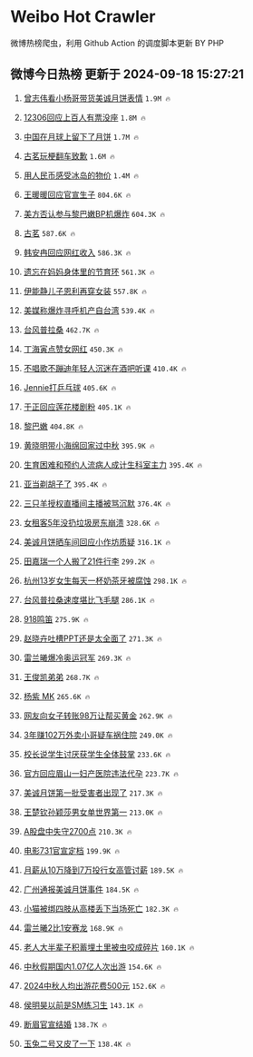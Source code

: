 # Weibo Hot Crawler 



微博热榜爬虫，利用 Github Action 的调度脚本更新 BY PHP 


## 微博今日热榜 更新于 2024-09-18 15:27:21 
1. [曾志伟看小杨哥带货美诚月饼表情](https://s.weibo.com/weibo?q=%23%E6%9B%BE%E5%BF%97%E4%BC%9F%E7%9C%8B%E5%B0%8F%E6%9D%A8%E5%93%A5%E5%B8%A6%E8%B4%A7%E7%BE%8E%E8%AF%9A%E6%9C%88%E9%A5%BC%E8%A1%A8%E6%83%85%23&t=31&band_rank=1&Refer=top) `1.9M 🔥` 

1. [12306回应上百人有票没座](https://s.weibo.com/weibo?q=%2312306%E5%9B%9E%E5%BA%94%E4%B8%8A%E7%99%BE%E4%BA%BA%E6%9C%89%E7%A5%A8%E6%B2%A1%E5%BA%A7%23&t=31&band_rank=2&Refer=top) `1.8M 🔥` 

1. [中国在月球上留下了月饼](https://s.weibo.com/weibo?q=%23%E4%B8%AD%E5%9B%BD%E5%9C%A8%E6%9C%88%E7%90%83%E4%B8%8A%E7%95%99%E4%B8%8B%E4%BA%86%E6%9C%88%E9%A5%BC%23&t=31&band_rank=3&Refer=top) `1.7M 🔥` 

1. [古茗玩梗翻车致歉](https://s.weibo.com/weibo?q=%23%E5%8F%A4%E8%8C%97%E7%8E%A9%E6%A2%97%E7%BF%BB%E8%BD%A6%E8%87%B4%E6%AD%89%23&t=31&band_rank=4&Refer=top) `1.6M 🔥` 

1. [用人民币感受冰岛的物价](https://s.weibo.com/weibo?q=%E7%94%A8%E4%BA%BA%E6%B0%91%E5%B8%81%E6%84%9F%E5%8F%97%E5%86%B0%E5%B2%9B%E7%9A%84%E7%89%A9%E4%BB%B7&t=31&band_rank=5&Refer=top) `1.4M 🔥` 

1. [王暖暖回应官宣生子](https://s.weibo.com/weibo?q=%23%E7%8E%8B%E6%9A%96%E6%9A%96%E5%9B%9E%E5%BA%94%E5%AE%98%E5%AE%A3%E7%94%9F%E5%AD%90%23&t=31&band_rank=6&Refer=top) `804.6K 🔥` 

1. [美方否认参与黎巴嫩BP机爆炸](https://s.weibo.com/weibo?q=%23%E7%BE%8E%E6%96%B9%E5%90%A6%E8%AE%A4%E5%8F%82%E4%B8%8E%E9%BB%8E%E5%B7%B4%E5%AB%A9BP%E6%9C%BA%E7%88%86%E7%82%B8%23&t=31&band_rank=7&Refer=top) `604.3K 🔥` 

1. [古茗](https://s.weibo.com/weibo?q=%23%E5%8F%A4%E8%8C%97%23&t=31&band_rank=8&Refer=top) `587.6K 🔥` 

1. [韩安冉回应网红收入](https://s.weibo.com/weibo?q=%23%E9%9F%A9%E5%AE%89%E5%86%89%E5%9B%9E%E5%BA%94%E7%BD%91%E7%BA%A2%E6%94%B6%E5%85%A5%23&t=31&band_rank=9&Refer=top) `586.3K 🔥` 

1. [遗忘在妈妈身体里的节育环](https://s.weibo.com/weibo?q=%23%E9%81%97%E5%BF%98%E5%9C%A8%E5%A6%88%E5%A6%88%E8%BA%AB%E4%BD%93%E9%87%8C%E7%9A%84%E8%8A%82%E8%82%B2%E7%8E%AF%23&t=31&band_rank=10&Refer=top) `561.3K 🔥` 

1. [伊能静儿子恩利再穿女装](https://s.weibo.com/weibo?q=%23%E4%BC%8A%E8%83%BD%E9%9D%99%E5%84%BF%E5%AD%90%E6%81%A9%E5%88%A9%E5%86%8D%E7%A9%BF%E5%A5%B3%E8%A3%85%23&t=31&band_rank=11&Refer=top) `557.8K 🔥` 

1. [美媒称爆炸寻呼机产自台湾](https://s.weibo.com/weibo?q=%23%E7%BE%8E%E5%AA%92%E7%A7%B0%E7%88%86%E7%82%B8%E5%AF%BB%E5%91%BC%E6%9C%BA%E4%BA%A7%E8%87%AA%E5%8F%B0%E6%B9%BE%23&t=31&band_rank=12&Refer=top) `539.4K 🔥` 

1. [台风普拉桑](https://s.weibo.com/weibo?q=%E5%8F%B0%E9%A3%8E%E6%99%AE%E6%8B%89%E6%A1%91&t=31&band_rank=13&Refer=top) `462.7K 🔥` 

1. [丁海寅点赞女网红](https://s.weibo.com/weibo?q=%23%E4%B8%81%E6%B5%B7%E5%AF%85%E7%82%B9%E8%B5%9E%E5%A5%B3%E7%BD%91%E7%BA%A2%23&t=31&band_rank=14&Refer=top) `450.3K 🔥` 

1. [不唱歌不蹦迪年轻人沉迷在酒吧听课](https://s.weibo.com/weibo?q=%23%E4%B8%8D%E5%94%B1%E6%AD%8C%E4%B8%8D%E8%B9%A6%E8%BF%AA%E5%B9%B4%E8%BD%BB%E4%BA%BA%E6%B2%89%E8%BF%B7%E5%9C%A8%E9%85%92%E5%90%A7%E5%90%AC%E8%AF%BE%23&t=31&band_rank=15&Refer=top) `410.4K 🔥` 

1. [Jennie打乒乓球](https://s.weibo.com/weibo?q=%23Jennie%E6%89%93%E4%B9%92%E4%B9%93%E7%90%83%23&t=31&band_rank=16&Refer=top) `405.6K 🔥` 

1. [于正回应莲花楼剧粉](https://s.weibo.com/weibo?q=%23%E4%BA%8E%E6%AD%A3%E5%9B%9E%E5%BA%94%E8%8E%B2%E8%8A%B1%E6%A5%BC%E5%89%A7%E7%B2%89%23&t=31&band_rank=17&Refer=top) `405.1K 🔥` 

1. [黎巴嫩](https://s.weibo.com/weibo?q=%E9%BB%8E%E5%B7%B4%E5%AB%A9&t=31&band_rank=18&Refer=top) `404.8K 🔥` 

1. [黄晓明带小海绵回家过中秋](https://s.weibo.com/weibo?q=%23%E9%BB%84%E6%99%93%E6%98%8E%E5%B8%A6%E5%B0%8F%E6%B5%B7%E7%BB%B5%E5%9B%9E%E5%AE%B6%E8%BF%87%E4%B8%AD%E7%A7%8B%23&t=31&band_rank=19&Refer=top) `395.9K 🔥` 

1. [生育困难和预约人流病人成计生科室主力](https://s.weibo.com/weibo?q=%23%E7%94%9F%E8%82%B2%E5%9B%B0%E9%9A%BE%E5%92%8C%E9%A2%84%E7%BA%A6%E4%BA%BA%E6%B5%81%E7%97%85%E4%BA%BA%E6%88%90%E8%AE%A1%E7%94%9F%E7%A7%91%E5%AE%A4%E4%B8%BB%E5%8A%9B%23&t=31&band_rank=20&Refer=top) `395.4K 🔥` 

1. [亚当剃胡子了](https://s.weibo.com/weibo?q=%23%E4%BA%9A%E5%BD%93%E5%89%83%E8%83%A1%E5%AD%90%E4%BA%86%23&t=31&band_rank=21&Refer=top) `395.4K 🔥` 

1. [三只羊授权直播间主播被骂沉默](https://s.weibo.com/weibo?q=%23%E4%B8%89%E5%8F%AA%E7%BE%8A%E6%8E%88%E6%9D%83%E7%9B%B4%E6%92%AD%E9%97%B4%E4%B8%BB%E6%92%AD%E8%A2%AB%E9%AA%82%E6%B2%89%E9%BB%98%23&t=31&band_rank=22&Refer=top) `376.4K 🔥` 

1. [女租客5年没扔垃圾房东崩溃](https://s.weibo.com/weibo?q=%23%E5%A5%B3%E7%A7%9F%E5%AE%A25%E5%B9%B4%E6%B2%A1%E6%89%94%E5%9E%83%E5%9C%BE%E6%88%BF%E4%B8%9C%E5%B4%A9%E6%BA%83%23&t=31&band_rank=23&Refer=top) `328.6K 🔥` 

1. [美诚月饼晒车间回应小作坊质疑](https://s.weibo.com/weibo?q=%23%E7%BE%8E%E8%AF%9A%E6%9C%88%E9%A5%BC%E6%99%92%E8%BD%A6%E9%97%B4%E5%9B%9E%E5%BA%94%E5%B0%8F%E4%BD%9C%E5%9D%8A%E8%B4%A8%E7%96%91%23&t=31&band_rank=24&Refer=top) `316.1K 🔥` 

1. [田嘉瑞一个人搬了21件行李](https://s.weibo.com/weibo?q=%E7%94%B0%E5%98%89%E7%91%9E%E4%B8%80%E4%B8%AA%E4%BA%BA%E6%90%AC%E4%BA%8621%E4%BB%B6%E8%A1%8C%E6%9D%8E&t=31&band_rank=25&Refer=top) `299.2K 🔥` 

1. [杭州13岁女生每天一杯奶茶牙被腐蚀](https://s.weibo.com/weibo?q=%23%E6%9D%AD%E5%B7%9E13%E5%B2%81%E5%A5%B3%E7%94%9F%E6%AF%8F%E5%A4%A9%E4%B8%80%E6%9D%AF%E5%A5%B6%E8%8C%B6%E7%89%99%E8%A2%AB%E8%85%90%E8%9A%80%23&t=31&band_rank=26&Refer=top) `298.1K 🔥` 

1. [台风普拉桑速度堪比飞毛腿](https://s.weibo.com/weibo?q=%23%E5%8F%B0%E9%A3%8E%E6%99%AE%E6%8B%89%E6%A1%91%E9%80%9F%E5%BA%A6%E5%A0%AA%E6%AF%94%E9%A3%9E%E6%AF%9B%E8%85%BF%23&t=31&band_rank=27&Refer=top) `286.1K 🔥` 

1. [918鸣笛](https://s.weibo.com/weibo?q=%23918%E9%B8%A3%E7%AC%9B%23&t=31&band_rank=28&Refer=top) `275.9K 🔥` 

1. [赵晓卉吐槽PPT还是太全面了](https://s.weibo.com/weibo?q=%E8%B5%B5%E6%99%93%E5%8D%89%E5%90%90%E6%A7%BDPPT%E8%BF%98%E6%98%AF%E5%A4%AA%E5%85%A8%E9%9D%A2%E4%BA%86&t=31&band_rank=29&Refer=top) `271.3K 🔥` 

1. [雷兰曦爆冷奥运冠军](https://s.weibo.com/weibo?q=%23%E9%9B%B7%E5%85%B0%E6%9B%A6%E7%88%86%E5%86%B7%E5%A5%A5%E8%BF%90%E5%86%A0%E5%86%9B%23&t=31&band_rank=30&Refer=top) `269.3K 🔥` 

1. [王俊凯弟弟](https://s.weibo.com/weibo?q=%E7%8E%8B%E4%BF%8A%E5%87%AF%E5%BC%9F%E5%BC%9F&t=31&band_rank=31&Refer=top) `268.7K 🔥` 

1. [杨紫 MK](https://s.weibo.com/weibo?q=%E6%9D%A8%E7%B4%AB%20MK&t=31&band_rank=32&Refer=top) `265.6K 🔥` 

1. [网友向女子转账98万让帮买黄金](https://s.weibo.com/weibo?q=%23%E7%BD%91%E5%8F%8B%E5%90%91%E5%A5%B3%E5%AD%90%E8%BD%AC%E8%B4%A698%E4%B8%87%E8%AE%A9%E5%B8%AE%E4%B9%B0%E9%BB%84%E9%87%91%23&t=31&band_rank=33&Refer=top) `262.9K 🔥` 

1. [3年赚102万外卖小哥疑车祸住院](https://s.weibo.com/weibo?q=%233%E5%B9%B4%E8%B5%9A102%E4%B8%87%E5%A4%96%E5%8D%96%E5%B0%8F%E5%93%A5%E7%96%91%E8%BD%A6%E7%A5%B8%E4%BD%8F%E9%99%A2%23&t=31&band_rank=34&Refer=top) `249.0K 🔥` 

1. [校长说学生讨厌获学生全体鼓掌](https://s.weibo.com/weibo?q=%23%E6%A0%A1%E9%95%BF%E8%AF%B4%E5%AD%A6%E7%94%9F%E8%AE%A8%E5%8E%8C%E8%8E%B7%E5%AD%A6%E7%94%9F%E5%85%A8%E4%BD%93%E9%BC%93%E6%8E%8C%23&t=31&band_rank=35&Refer=top) `233.6K 🔥` 

1. [官方回应眉山一妇产医院违法代孕](https://s.weibo.com/weibo?q=%23%E5%AE%98%E6%96%B9%E5%9B%9E%E5%BA%94%E7%9C%89%E5%B1%B1%E4%B8%80%E5%A6%87%E4%BA%A7%E5%8C%BB%E9%99%A2%E8%BF%9D%E6%B3%95%E4%BB%A3%E5%AD%95%23&t=31&band_rank=36&Refer=top) `223.7K 🔥` 

1. [美诚月饼第一批受害者出现了](https://s.weibo.com/weibo?q=%23%E7%BE%8E%E8%AF%9A%E6%9C%88%E9%A5%BC%E7%AC%AC%E4%B8%80%E6%89%B9%E5%8F%97%E5%AE%B3%E8%80%85%E5%87%BA%E7%8E%B0%E4%BA%86%23&t=31&band_rank=37&Refer=top) `217.3K 🔥` 

1. [王楚钦孙颖莎男女单世界第一](https://s.weibo.com/weibo?q=%23%E7%8E%8B%E6%A5%9A%E9%92%A6%E5%AD%99%E9%A2%96%E8%8E%8E%E7%94%B7%E5%A5%B3%E5%8D%95%E4%B8%96%E7%95%8C%E7%AC%AC%E4%B8%80%23&t=31&band_rank=38&Refer=top) `213.0K 🔥` 

1. [A股盘中失守2700点](https://s.weibo.com/weibo?q=%23A%E8%82%A1%E7%9B%98%E4%B8%AD%E5%A4%B1%E5%AE%882700%E7%82%B9%23&t=31&band_rank=39&Refer=top) `210.3K 🔥` 

1. [电影731官宣定档](https://s.weibo.com/weibo?q=%E7%94%B5%E5%BD%B1731%E5%AE%98%E5%AE%A3%E5%AE%9A%E6%A1%A3&t=31&band_rank=40&Refer=top) `199.9K 🔥` 

1. [月薪从10万降到7万投行女高管讨薪](https://s.weibo.com/weibo?q=%23%E6%9C%88%E8%96%AA%E4%BB%8E10%E4%B8%87%E9%99%8D%E5%88%B07%E4%B8%87%E6%8A%95%E8%A1%8C%E5%A5%B3%E9%AB%98%E7%AE%A1%E8%AE%A8%E8%96%AA%23&t=31&band_rank=41&Refer=top) `189.5K 🔥` 

1. [广州通报美诚月饼事件](https://s.weibo.com/weibo?q=%23%E5%B9%BF%E5%B7%9E%E9%80%9A%E6%8A%A5%E7%BE%8E%E8%AF%9A%E6%9C%88%E9%A5%BC%E4%BA%8B%E4%BB%B6%23&t=31&band_rank=42&Refer=top) `184.5K 🔥` 

1. [小猫被绑四肢从高楼丢下当场死亡](https://s.weibo.com/weibo?q=%23%E5%B0%8F%E7%8C%AB%E8%A2%AB%E7%BB%91%E5%9B%9B%E8%82%A2%E4%BB%8E%E9%AB%98%E6%A5%BC%E4%B8%A2%E4%B8%8B%E5%BD%93%E5%9C%BA%E6%AD%BB%E4%BA%A1%23&t=31&band_rank=43&Refer=top) `182.3K 🔥` 

1. [雷兰曦2比1安赛龙](https://s.weibo.com/weibo?q=%23%E9%9B%B7%E5%85%B0%E6%9B%A62%E6%AF%941%E5%AE%89%E8%B5%9B%E9%BE%99%23&t=31&band_rank=44&Refer=top) `168.9K 🔥` 

1. [老人大半辈子积蓄埋土里被虫咬成碎片](https://s.weibo.com/weibo?q=%23%E8%80%81%E4%BA%BA%E5%A4%A7%E5%8D%8A%E8%BE%88%E5%AD%90%E7%A7%AF%E8%93%84%E5%9F%8B%E5%9C%9F%E9%87%8C%E8%A2%AB%E8%99%AB%E5%92%AC%E6%88%90%E7%A2%8E%E7%89%87%23&t=31&band_rank=45&Refer=top) `160.1K 🔥` 

1. [中秋假期国内1.07亿人次出游](https://s.weibo.com/weibo?q=%23%E4%B8%AD%E7%A7%8B%E5%81%87%E6%9C%9F%E5%9B%BD%E5%86%851.07%E4%BA%BF%E4%BA%BA%E6%AC%A1%E5%87%BA%E6%B8%B8%23&t=31&band_rank=46&Refer=top) `154.6K 🔥` 

1. [2024中秋人均出游花费500元](https://s.weibo.com/weibo?q=%232024%E4%B8%AD%E7%A7%8B%E4%BA%BA%E5%9D%87%E5%87%BA%E6%B8%B8%E8%8A%B1%E8%B4%B9500%E5%85%83%23&t=31&band_rank=47&Refer=top) `152.6K 🔥` 

1. [侯明昊以前是SM练习生](https://s.weibo.com/weibo?q=%23%E4%BE%AF%E6%98%8E%E6%98%8A%E4%BB%A5%E5%89%8D%E6%98%AFSM%E7%BB%83%E4%B9%A0%E7%94%9F%23&t=31&band_rank=48&Refer=top) `143.1K 🔥` 

1. [断眉官宣结婚](https://s.weibo.com/weibo?q=%23%E6%96%AD%E7%9C%89%E5%AE%98%E5%AE%A3%E7%BB%93%E5%A9%9A%23&t=31&band_rank=49&Refer=top) `138.7K 🔥` 

1. [玉兔二号又皮了一下](https://s.weibo.com/weibo?q=%23%E7%8E%89%E5%85%94%E4%BA%8C%E5%8F%B7%E5%8F%88%E7%9A%AE%E4%BA%86%E4%B8%80%E4%B8%8B%23&t=31&band_rank=50&Refer=top) `138.4K 🔥` 

